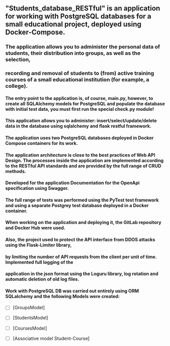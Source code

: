 ## "Students_database_RESTful" is an application for working with PostgreSQL databases for a small educational project, deployed using Docker-Compose.



### The application allows you to administer the personal data of students, their distribution into groups, as well as the selection,
### recording and removal of students to (from) active training courses of a small educational institution (for example, a college).


#### The entry point to the application is, of course, main.py, however, to create all SQLAlchemy models for PostgreSQL and populate the database with initial test data, you must first run the special check.py module!
#### This application allows you to administer: insert/select/update/delete data in the database using sqlalchemy and flask restful framework.
#### The application uses two PostgreSQL databases deployed in Docker Compose containers for its work.
#### The application architecture is close to the best practices of Web API Design. The processes inside the application are implemented according to the RESTful API standards and are provided by the full range of CRUD methods.


#### Developed for the application Documentation for the OpenApi specification using Swagger.
#### The full range of tests was performed using the PyTest test framework and using a separate Postgrey test database deployed in a Docker container.
#### When working on the application and deploying it, the GitLab repository and Docker Hub were used.


#### Also, the project used to protect the API interface from DDOS attacks using the Flask-Limiter library,
#### by limiting the number of API requests from the client per unit of time. Implemented full logging of the
#### application in the json format using the Loguru library, log rotation and automatic deletion of old log files.


#### Work with PostgreSQL DB was carried out entirely using ORM SQLalchemy and the following Models were created:

- [ ] [GroupsModel]
- [ ] [StudentsModel]
- [ ] [CoursesModel]
- [ ] [Associative model Student-Course]

